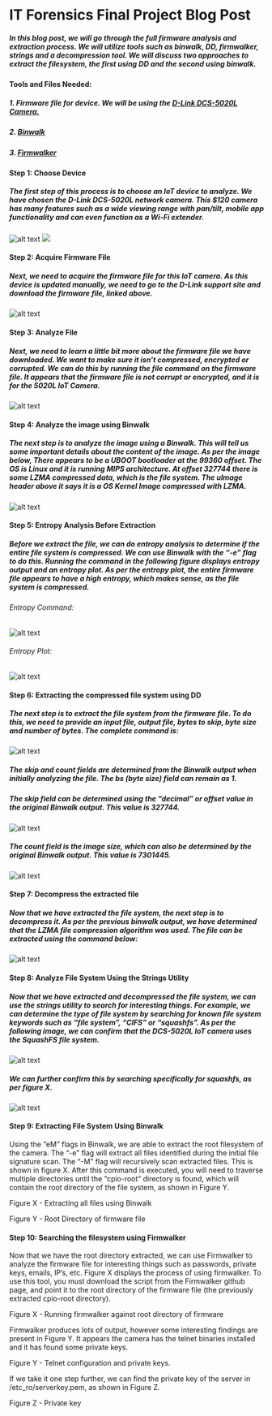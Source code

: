 # IT Forensics Final Project Blog Post 

##### In this blog post, we will go through the full firmware analysis and extraction process. We will utilize tools such as binwalk, DD, firmwalker, strings and a decompression tool. We will discuss two approaches to extract the filesystem, the first using DD and the second using binwalk. 

#### Tools and Files Needed:
##### 1. Firmware file for device. We will be using the [D-Link DCS-5020L Camera.](https://support.dlink.ca/ProductInfo.aspx?m=DCS-5020L)
##### 2. [Binwalk](https://github.com/ReFirmLabs/binwalk)
##### 3. [Firmwalker](https://github.com/craigz28/firmwalker)

#### Step 1: Choose Device
##### The first step of this process is to choose an IoT device to analyze. We have chosen the D-Link DCS-5020L network camera. This $120 camera has many features such as a wide viewing range with pan/tilt, mobile app functionality and can even function as a Wi-Fi extender. 

![alt text](https://github.com/OmarMinawi3/Firmware-Analysis/blob/master/image17.png)
<img src="https://github.com/OmarMinawi3/Firmware-Analysis/blob/master/image17.png">



#### Step 2: Acquire Firmware File
##### Next, we need to acquire the firmware file for this IoT camera. As this device is updated manually, we need to go to the D-Link support site and download the firmware file, linked above. 

![alt text](https://github.com/OmarMinawi3/Firmware-Analysis/blob/master/image3.png)

#### Step 3: Analyze File
##### Next, we need to learn a little bit more about the firmware file we have downloaded. We want to make sure it isn’t compressed, encrypted or corrupted. We can do this by running the file command on the firmware file. It appears that the firmware file is not corrupt or encrypted, and it is for the 5020L IoT Camera. 

![alt text](https://github.com/OmarMinawi3/Firmware-Analysis/blob/master/image9.png)

#### Step 4: Analyze the image using Binwalk
##### The next step is to analyze the image using a Binwalk. This will tell us some important details about the content of the image. As per the image below, There appears to be a UBOOT bootloader at the 99360 offset. The OS is Linux and it is running MIPS architecture. At offset 327744 there is some LZMA compressed data, which is the file system. The uImage header above it says it is a OS Kernel Image compressed with LZMA. 

![alt text](https://github.com/OmarMinawi3/Firmware-Analysis/blob/master/image16.png)

#### Step 5: Entropy Analysis Before Extraction
##### Before we extract the file, we can do entropy analysis to determine if the entire file system is compressed. We can use Binwalk with the “-e” flag to do this. Running the command in the following figure displays entropy output and an entropy plot. As per the entropy plot, the entire firmware file appears to have a high entropy, which makes sense, as the file system is compressed. 

###### Entropy Command:
![alt text](https://github.com/OmarMinawi3/Firmware-Analysis/blob/master/image6.png)

###### Entropy Plot: 
![alt text](https://github.com/OmarMinawi3/Firmware-Analysis/blob/master/image14.png)

#### Step 6: Extracting the compressed file system using DD
##### The next step is to extract the file system from the firmware file. To do this, we need to provide an input file, output file, bytes to skip, byte size and number of bytes. The complete command is:
![alt text](https://github.com/OmarMinawi3/Firmware-Analysis/blob/master/image11.png)


##### The *skip* and *count* fields are determined from the Binwalk output when initially analyzing the file. The *bs* (byte size) field can remain as 1. 


##### The *skip* field can be determined using the “decimal” or offset value in the original Binwalk output. This value is 327744. 
![alt text](https://github.com/OmarMinawi3/Firmware-Analysis/blob/master/image13.png)

##### The *count* field is the image size, which can also be determined by the original Binwalk output. This value is 7301445. 
![alt text](https://github.com/OmarMinawi3/Firmware-Analysis/blob/master/image4.png)


#### Step 7: Decompress the extracted file
##### Now that we have extracted the file system, the next step is to decompress it. As per the previous binwalk output, we have determined that the LZMA file compression algorithm was used. The file can be extracted using the command below:

![alt text](https://github.com/OmarMinawi3/Firmware-Analysis/blob/master/image12.png)


#### Step 8: Analyze File System Using the Strings Utility
##### Now that we have extracted and decompressed the file system, we can use the strings utility to search for interesting things. For example, we can determine the type of file system by searching for known file system keywords such as “file system”, “CIFS” or “squashfs”. As per the following image, we can confirm that the DCS-5020L IoT camera uses the SquashFS file system. 
![alt text](https://github.com/OmarMinawi3/Firmware-Analysis/blob/master/image8.png)



##### We can further confirm this by searching specifically for squashfs, as per figure X. 
![alt text](https://github.com/OmarMinawi3/Firmware-Analysis/blob/master/image1.png)


#### Step 9: Extracting File System Using Binwalk
Using the “eM” flags in Binwalk, we are able to extract the root filesystem of the camera. The “-e” flag will extract all files identified during the initial file signature scan. The “-M” flag will recursively scan extracted files. This is shown in figure X. After this command is executed, you will need to traverse multiple directories until the “cpio-root” directory is found, which will contain the root directory of the file system, as shown in Figure Y. 


Figure X - Extracting all files using Binwalk



Figure Y - Root Directory of firmware file



#### Step 10: Searching the filesystem using Firmwalker
Now that we have the root directory extracted, we can use Firmwalker to analyze the firmware file for interesting things such as passwords, private keys, emails, IP’s, etc. Figure X displays the process of using firmwalker. To use this tool, you must download the script from the Firmwalker github page, and point it to the root directory of the firmware file (the previously extracted cpio-root directory). 


Figure X - Running firmwalker against root directory of firmware

Firmwalker produces lots of output, however some interesting findings are present in Figure Y. It appears the camera has the telnet binaries installed and it has found some private keys. 

Figure Y - Telnet configuration and private keys. 

If we take it one step further, we can find the private key of the server in /etc_ro/serverkey.pem, as shown in Figure Z. 


Figure Z - Private key
